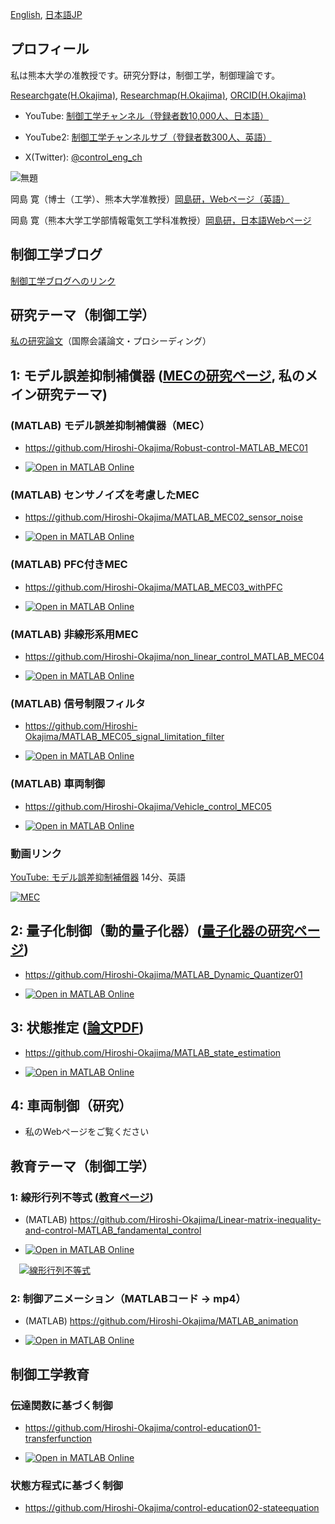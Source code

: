 [English](https://github.com/Hiroshi-Okajima), [日本語JP](https://github.com/Hiroshi-Okajima/Profile-Japanese)

## プロフィール

私は熊本大学の准教授です。研究分野は，制御工学，制御理論です。

[Researchgate(H.Okajima)](https://www.researchgate.net/profile/Hiroshi-Okajima), [Researchmap(H.Okajima)](https://researchmap.jp/read0203288?lang=en), [ORCID(H.Okajima)](https://orcid.org/0000-0001-7621-7482)

- YouTube: [制御工学チャンネル（登録者数10,000人、日本語）](https://www.youtube.com/c/ControlEngineeringChannel/videos)

- YouTube2: [制御工学チャンネルサブ（登録者数300人、英語）](https://www.youtube.com/@ControlEngineeringCh/videos)

- X(Twitter): [@control_eng_ch](https://x.com/control_eng_ch)

![無題](https://user-images.githubusercontent.com/112537733/188295382-7b3892e7-38ec-4fc6-93e2-f9d575c0926c.jpg)

岡島 寛（博士（工学）、熊本大学准教授）[岡島研，Webページ（英語）](https://www.control-theory.com/en)

岡島 寛（熊本大学工学部情報電気工学科准教授）[岡島研，日本語Webページ](https://www.control-theory.com)

## 制御工学ブログ

[制御工学ブログへのリンク](https://blog.control-theory.com)

## 研究テーマ（制御工学）

[私の研究論文](https://www.control-theory.com/en/research-achievements)（国際会議論文・プロシーディング）

## 1: モデル誤差抑制補償器 ([MECの研究ページ](https://www.control-theory.com/en/rt-model-error-compensator), 私のメイン研究テーマ)

### (MATLAB) モデル誤差抑制補償器（MEC）
 - https://github.com/Hiroshi-Okajima/Robust-control-MATLAB_MEC01

 - [![Open in MATLAB Online](https://www.mathworks.com/images/responsive/global/open-in-matlab-online.svg)](https://matlab.mathworks.com/open/github/v1?repo=Hiroshi-Okajima/Robust-control-MATLAB_MEC01)

### (MATLAB) センサノイズを考慮したMEC

- https://github.com/Hiroshi-Okajima/MATLAB_MEC02_sensor_noise

- [![Open in MATLAB Online](https://www.mathworks.com/images/responsive/global/open-in-matlab-online.svg)](https://matlab.mathworks.com/open/github/v1?repo=Hiroshi-Okajima/MATLAB_MEC02_sensor_noise)
  
### (MATLAB) PFC付きMEC
- https://github.com/Hiroshi-Okajima/MATLAB_MEC03_withPFC

- [![Open in MATLAB Online](https://www.mathworks.com/images/responsive/global/open-in-matlab-online.svg)](https://matlab.mathworks.com/open/github/v1?repo=Hiroshi-Okajima/MATLAB_MEC03_withPFC)
  
### (MATLAB) 非線形系用MEC

- https://github.com/Hiroshi-Okajima/non_linear_control_MATLAB_MEC04
  
- [![Open in MATLAB Online](https://www.mathworks.com/images/responsive/global/open-in-matlab-online.svg)](https://matlab.mathworks.com/open/github/v1?repo=Hiroshi-Okajima/non_linear_control_MATLAB_MEC04)
  
### (MATLAB) 信号制限フィルタ
- https://github.com/Hiroshi-Okajima/MATLAB_MEC05_signal_limitation_filter

- [![Open in MATLAB Online](https://www.mathworks.com/images/responsive/global/open-in-matlab-online.svg)](https://matlab.mathworks.com/open/github/v1?repo=Hiroshi-Okajima/MATLAB_MEC05_signal_limitation_filter)
 
### (MATLAB) 車両制御

- https://github.com/Hiroshi-Okajima/Vehicle_control_MEC05

- [![Open in MATLAB Online](https://www.mathworks.com/images/responsive/global/open-in-matlab-online.svg)](https://matlab.mathworks.com/open/github/v1?repo=Hiroshi-Okajima/Vehicle_control_MEC05)

### 動画リンク

[YouTube: モデル誤差抑制補償器](https://youtu.be/UbEQD22V20c?si=fTFpegjDsDgVg74e) 14分、英語
 
[![MEC](https://github.com/user-attachments/assets/1b70efcd-2898-47f0-8ccb-493d5baf186d)](https://youtu.be/UbEQD22V20c?si=fTFpegjDsDgVg74e)

## 2: 量子化制御（動的量子化器）([量子化器の研究ページ](https://sites.google.com/view/deltasiguma))

  -  https://github.com/Hiroshi-Okajima/MATLAB_Dynamic_Quantizer01
  
  - [![Open in MATLAB Online](https://www.mathworks.com/images/responsive/global/open-in-matlab-online.svg)](https://matlab.mathworks.com/open/github/v1?repo=Hiroshi-Okajima/MATLAB_Dynamic_Quantizer01)

## 3: 状態推定 ([論文PDF](https://www.tandfonline.com/doi/full/10.1080/18824889.2021.1985702))

  - https://github.com/Hiroshi-Okajima/MATLAB_state_estimation

- [![Open in MATLAB Online](https://www.mathworks.com/images/responsive/global/open-in-matlab-online.svg)](https://matlab.mathworks.com/open/github/v1?repo=Hiroshi-Okajima/MATLAB_state_estimation)

## 4: 車両制御（研究）

  - 私のWebページをご覧ください

## 教育テーマ（制御工学）

### 1: 線形行列不等式 ([教育ページ](https://www.control-theory.com/en/et-linear-matrix-inequality))

  - (MATLAB) https://github.com/Hiroshi-Okajima/Linear-matrix-inequality-and-control-MATLAB_fandamental_control

- [![Open in MATLAB Online](https://www.mathworks.com/images/responsive/global/open-in-matlab-online.svg)](https://matlab.mathworks.com/open/github/v1?repo=Hiroshi-Okajima/Linear-matrix-inequality-and-control-MATLAB_fandamental_control)

　[![線形行列不等式](https://user-images.githubusercontent.com/112537733/188101141-f86dee2e-ba6a-41c3-b223-e12b2da5aef6.png)](https://youtu.be/QfXJ01dIpL0)

### 2: 制御アニメーション（MATLABコード → mp4）

 - (MATLAB) https://github.com/Hiroshi-Okajima/MATLAB_animation
   
- [![Open in MATLAB Online](https://www.mathworks.com/images/responsive/global/open-in-matlab-online.svg)](https://matlab.mathworks.com/open/github/v1?repo=Hiroshi-Okajima/MATLAB_animation)

## 制御工学教育

 ### 伝達関数に基づく制御 
  - https://github.com/Hiroshi-Okajima/control-education01-transferfunction

  - [![Open in MATLAB Online](https://www.mathworks.com/images/responsive/global/open-in-matlab-online.svg)](https://matlab.mathworks.com/open/github/v1?repo=Hiroshi-Okajima/control-education01-transferfunction)
   
 ### 状態方程式に基づく制御 
 - https://github.com/Hiroshi-Okajima/control-education02-stateequation
